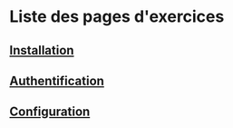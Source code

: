 # Liste des pages d'exercices

## [Installation](https://github.com/thomasedel/formation-ansible-ema/blob/main/installation.md)
## [Authentification](https://github.com/thomasedel/formation-ansible-ema/blob/main/authentification.md)
## [Configuration](https://github.com/thomasedel/formation-ansible-ema/blob/main/configuration.md)


